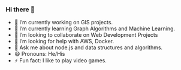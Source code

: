 ### Hi there 👋

<!--
**rishabhpurohit/rishabhpurohit** is a ✨ _special_ ✨ repository because its `README.md` (this file) appears on your GitHub profile.

Here are some ideas to get you started:
-->
- 🔭 I’m currently working on GIS projects.
- 🌱 I’m currently learning Graph Algorithms and Machine Learning.
- 👯 I’m looking to collaborate on Web Development Projects
- 🤔 I’m looking for help with AWS, Docker.
- 💬 Ask me about node.js and data structures and algorithms.
- 😄 Pronouns: He/His
- ⚡ Fun fact: I like to play video games.

<!-- - 📫 How to reach me:  -->
